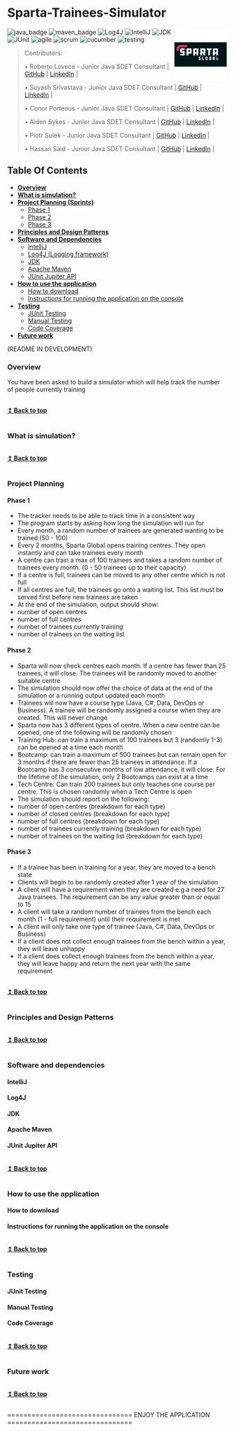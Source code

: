 # Sparta-Trainees-Simulator

<img src="ProgramImages/sparta%20logo.png" align="right" width="120" />

![java_badge](https://img.shields.io/badge/-Java-lightgrey?style=for-the-badge&logo=appveyor)
![maven_badge](https://img.shields.io/badge/-Maven-blue?style=for-the-badge&logo=appveyor)
![Log4J](https://img.shields.io/badge/-Log4J-orange?style=for-the-badge&logo=appveyor)
![IntelliJ](https://img.shields.io/badge/-IntelliJ-black?style=for-the-badge&logo=appveyor)
![JDK](https://img.shields.io/badge/-JDK-cyan?style=for-the-badge&logo=appveyor)
![JUnit](https://img.shields.io/badge/-JUnit-magenta?style=for-the-badge&logo=appveyor)
![agile](https://img.shields.io/badge/-Agile-yellow?style=for-the-badge&logo=appveyor)
![scrum](https://img.shields.io/badge/-Scrum-red?style=for-the-badge&logo=appveyor)
![cucumber](https://img.shields.io/badge/-Cucumber-darkgreen?style=for-the-badge&logo=appveyor)
![testing](https://img.shields.io/badge/-Testing-green?style=for-the-badge&logo=appveyor)

> Contributors:
>
> • Roberto Lovece - Junior Java SDET Consultant | [GitHub](https://github.com/RobertoLovece) | [LinkedIn](https://www.linkedin.com/in/roberto-lovece-20abb121a/) | 
>
> • Suyash Srivastava - Junior Java SDET Consultant | [GitHub](https://github.com/SuyashsGit) | [LinkedIn](https://www.linkedin.com/in/suyash-srivastava-0a977a15a/) |
>
> • Conor Porteous - Junior Java SDET Consultant | [GitHub](https://github.com/ThistleBlue22) | [LinkedIn](https://www.linkedin.com/in/conor-porteous/) |
>
> • Aiden Sykes - Junior Java SDET Consultant | [GitHub](https://github.com/AidenSykes1999) | [LinkedIn](https://www.linkedin.com/in/aiden-sykes/) |
> 
> • Piotr Sulek - Junior Java SDET Consultant | [GitHub](https://github.com/piotr02) | [LinkedIn](https://www.linkedin.com/in/piotr-sulek/) |
> 
> • Hassan Said - Junior Java SDET Consultant | [GitHub](https://github.com/HassanHSaid) | [LinkedIn](https://www.linkedin.com/in/hassan-said-b3270a181/) |
>
>


## **Table Of Contents**
* [**Overview**](#overview)
* [**What is simulation?**](#what-is-simulation)
* [**Project Planning (Sprints)**](#project-planning)
  - [Phase 1](#phase-1)
  - [Phase 2](#phase-2)
  - [Phase 3](#phase-3)
* [**Principles and Design Patterns**](#principles-and-design-patterns)
* [**Software and Dependencies**](#software-and-dependencies)
  - [IntelliJ](#intellij)
  - [Log4J (Logging framework)](#log4j)
  - [JDK](#jdk)
  - [Apache Maven](#apache-maven)
  - [JUnit Jupiter API](#junit-jupiter-api)
* [**How to use the application**](#how-to-use-the-application)
  - [How to download](#how-to-download)
  - [Instructions for running the application on the console](#instructions-for-running-the-application-on-the-console)
* [**Testing**](#testing)
  - [JUnit Testing](#junit-testing)
  - [Manual Testing](#manual-testing)
  - [Code Coverage](#code-coverage)
* [**Future work**](#future-work)

(README IN DEVELOPMENT)
### **Overview**
You have been asked to build a simulator which will help track the number of people currently training

<br/>
<div align="left">
    <b><a href="#table-of-contents">↥ Back to top</a></b>
</div>
<br/>

### **What is simulation?**
<br/>
<div align="left">
    <b><a href="#table-of-contents">↥ Back to top</a></b>
</div>
<br/>

### **Project Planning**
#### **Phase 1**
- The tracker needs to be able to track time in a consistent way
- The program starts by asking how long the simulation will run for
- Every month, a random number of trainees are generated wanting to be trained (50 - 100)
- Every 2 months, Sparta Global opens training centres. They open instantly and can take trainees every month
- A centre can train a max of 100 trainees and takes a random number of trainees every month. (0 - 50 trainees up to their capacity)
- If a centre is full, trainees can be moved to any other centre which is not full
- If all centres are full, the trainees go onto a waiting list. This list must be served first before new trainees are taken
- At the end of the simulation, output should show:
- number of open centres
- number of full centres
- number of trainees currently training
- number of trainees on the waiting list

#### **Phase 2**
- Sparta will now check centres each month. If a centre has fewer than 25 trainees, it will close. The trainees will be randomly moved to another suitable centre
- The simulation should now offer the choice of data at the end of the simulation or a running output updated each month
- Trainees will now have a course type (Java, C#, Data, DevOps or Business). A trainee will be randomly assigned a course when they are created. This will never change
- Sparta now has 3 different types of centre. When a new centre can be opened, one of the following will be randomly chosen
- Training Hub: can train a maximum of 100 trainees but 3 (randomly 1-3) can be opened at a time each month
- Bootcamp: can train a maximum of 500 trainees but can remain open for 3 months if there are fewer than 25 trainees in attendance. If a Bootcamp has 3 consecutive months of low attendance, it will close. For the lifetime of the simulation, only 2 Bootcamps can exist at a time
- Tech Centre: Can train 200 trainees but only teaches one course per centre. This is chosen randomly when a Tech Centre is open
- The simulation should report on the following:
- number of open centres (breakdown for each type)
- number of closed centres (breakdown for each type)
- number of full centres (breakdown for each type)
- number of trainees currently training (breakdown for each type)
- number of trainees on the waiting list (breakdown for each type)

#### **Phase 3**

- If a trainee has been in training for a year, they are moved to a bench state
- Clients will begin to be randomly created after 1 year of the simulation
- A client will have a requirement when they are created e.g a need for 27 Java trainees. The requirement can be any value greater than or equal to 15
- A client will take a random number of trainees from the bench each month (1 - full requirement) until their requirement is met
- A client will only take one type of trainee (Java, C#, Data, DevOps or Business)
- If a client does not collect enough trainees from the bench within a year, they will leave unhappy
- If a client does collect enough trainees from the bench within a year, they will leave happy and return the next year with the same requirement

<br/>
<div align="left">
    <b><a href="#table-of-contents">↥ Back to top</a></b>
</div>
<br/>

### **Principles and Design Patterns**
<br/>
<div align="left">
    <b><a href="#table-of-contents">↥ Back to top</a></b>
</div>
<br/>

### **Software and dependencies**
#### **IntelliJ**
#### **Log4J**
#### **JDK**
#### **Apache Maven**
#### **JUnit Jupiter API**
<br/>
<div align="left">
    <b><a href="#table-of-contents">↥ Back to top</a></b>
</div>
<br/>

### **How to use the application**

#### **How to download**

#### **Instructions for running the application on the console**


<br/>
<div align="left">
    <b><a href="#table-of-contents">↥ Back to top</a></b>
</div>
<br/>

### **Testing**
#### **JUnit Testing**
#### **Manual Testing**
#### **Code Coverage**

<br/>
<div align="left">
    <b><a href="#table-of-contents">↥ Back to top</a></b>
</div>
<br/>

### **Future work**

<br/>
<div align="left">
    <b><a href="#table-of-contents">↥ Back to top</a></b>
</div>
<br/>

=============================== ENJOY THE APPLICATION ===============================